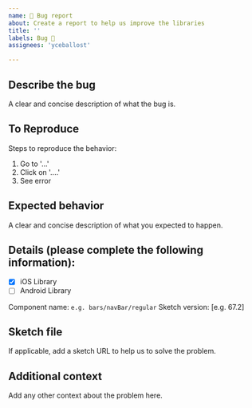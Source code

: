 ```yaml
---
name: 🐛 Bug report
about: Create a report to help us improve the libraries
title: ''
labels: Bug 🐞
assignees: 'yceballost'

---
```

<!-- _English or Spanish is ok._ -->

## Describe the bug
A clear and concise description of what the bug is.

## To Reproduce
Steps to reproduce the behavior:
1. Go to '...'
2. Click on '....'
3. See error

## Expected behavior
A clear and concise description of what you expected to happen.

## Details (please complete the following information):
<!-- Mark with [x] or [ ] to which library is applying the issue. -->
- [x] iOS Library 
- [ ] Android Library

Component name: `e.g. bars/navBar/regular`
Sketch version: [e.g. 67.2]

## Sketch file
If applicable, add a sketch URL to help us to solve the problem.

## Additional context
Add any other context about the problem here.
